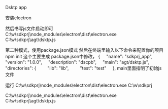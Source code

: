 Dsktp app  


安装electron

然后书写js文件启动即可
 C:\w\sdkprj\node_modules\electron\dist\electron.exe   C:\w\sdkprj\agt\dsktp.js


第二种模式，使用package.json模式
然后在终端里输入以下命令来配置你的项目
npm init
 这个主要生成 package.json中修改， 
{
    "name": "sdkprj_app",
    "version": "1.0.0",
    "description": "dscpb",
    "main": "agt/dsktp.js",
    "directories": {
        "lib": "lib",
        "test": "test"
    },
main里面指明了初始js文件





运行     C:\w\sdkprj\node_modules\electron\dist\electron.exe   C:\w\sdkprj


  C:\w\sdkprj\node_modules\electron\dist\electron.exe   C:\w\sdkprj\agt\dsktp.js
